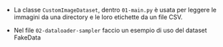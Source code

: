 - La classe `CustomImageDataset`, dentro `01-main.py` è usata per leggere le immagini da una directory
e le loro etichette da un file CSV.

- Nel file `02-dataloader-sampler` faccio un esempio di uso del dataset FakeData